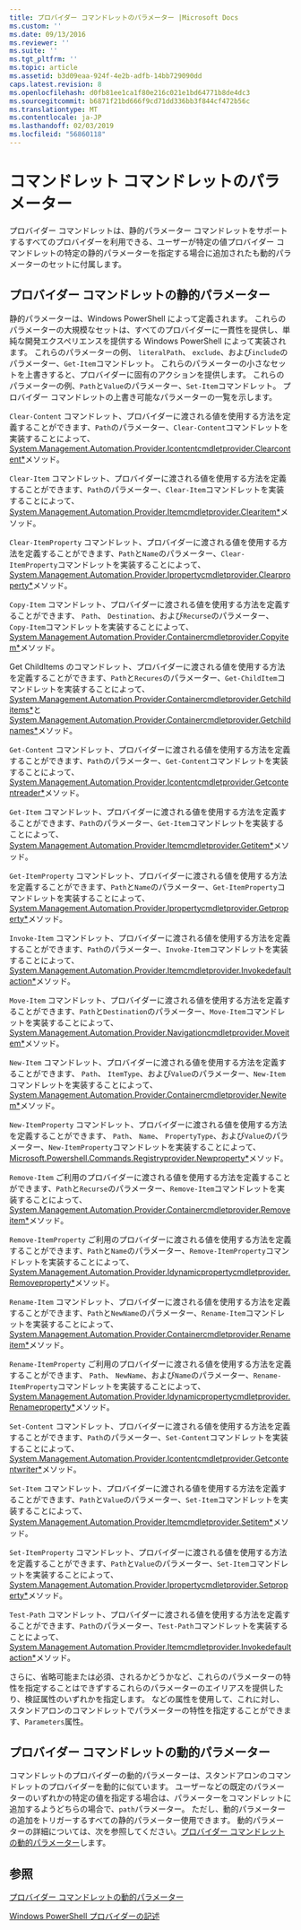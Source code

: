 ```yaml
---
title: プロバイダー コマンドレットのパラメーター |Microsoft Docs
ms.custom: ''
ms.date: 09/13/2016
ms.reviewer: ''
ms.suite: ''
ms.tgt_pltfrm: ''
ms.topic: article
ms.assetid: b3d09eaa-924f-4e2b-adfb-14bb729090dd
caps.latest.revision: 8
ms.openlocfilehash: d0fb81ee1ca1f80e216c021e1bd64771b8de4dc3
ms.sourcegitcommit: b6871f21bd666f9cd71dd336bb3f844cf472b56c
ms.translationtype: MT
ms.contentlocale: ja-JP
ms.lasthandoff: 02/03/2019
ms.locfileid: "56860118"
---
```

# <a name="provider-cmdlet-parameters"></a>コマンドレット コマンドレットのパラメーター

プロバイダー コマンドレットは、静的パラメーター コマンドレットをサポートするすべてのプロバイダーを利用できる、ユーザーが特定の値プロバイダー コマンドレットの特定の静的パラメーターを指定する場合に追加されたも動的パラメーターのセットに付属します。

## <a name="provider-cmdlet-static-parameters"></a>プロバイダー コマンドレットの静的パラメーター

静的パラメーターは、Windows PowerShell によって定義されます。 これらのパラメーターの大規模なセットは、すべてのプロバイダーに一貫性を提供し、単純な開発エクスペリエンスを提供する Windows PowerShell によって実装されます。 これらのパラメーターの例、 `literalPath`、 `exclude`、および`include`のパラメーター、`Get-Item`コマンドレット。 これらのパラメーターの小さなセットを上書きすると、プロバイダーに固有のアクションを提供します。 これらのパラメーターの例、`Path`と`Value`のパラメーター、`Set-Item`コマンドレット。 プロバイダー コマンドレットの上書き可能なパラメーターの一覧を示します。

`Clear-Content` コマンドレット、プロバイダーに渡される値を使用する方法を定義することができます、`Path`のパラメーター、`Clear-Content`コマンドレットを実装することによって、 [System.Management.Automation.Provider.Icontentcmdletprovider.Clearcontent*](/dotnet/api/System.Management.Automation.Provider.IContentCmdletProvider.ClearContent)メソッド。

`Clear-Item` コマンドレット、プロバイダーに渡される値を使用する方法を定義することができます、`Path`のパラメーター、`Clear-Item`コマンドレットを実装することによって、 [System.Management.Automation.Provider.Itemcmdletprovider.Clearitem*](/dotnet/api/System.Management.Automation.Provider.ItemCmdletProvider.ClearItem)メソッド。

`Clear-ItemProperty` コマンドレット、プロバイダーに渡される値を使用する方法を定義することができます、`Path`と`Name`のパラメーター、`Clear-ItemProperty`コマンドレットを実装することによって、 [System.Management.Automation.Provider.Ipropertycmdletprovider.Clearproperty*](/dotnet/api/System.Management.Automation.Provider.IPropertyCmdletProvider.ClearProperty)メソッド。

`Copy-Item` コマンドレット、プロバイダーに渡される値を使用する方法を定義することができます、 `Path`、 `Destination`、および`Recurse`のパラメーター、`Copy-Item`コマンドレットを実装することによって、 [System.Management.Automation.Provider.Containercmdletprovider.Copyitem*](/dotnet/api/System.Management.Automation.Provider.ContainerCmdletProvider.CopyItem)メソッド。

Get ChildItems のコマンドレット、プロバイダーに渡される値を使用する方法を定義することができます、`Path`と`Recures`のパラメーター、`Get-ChildItem`コマンドレットを実装することによって、 [System.Management.Automation.Provider.Containercmdletprovider.Getchilditems*](/dotnet/api/System.Management.Automation.Provider.ContainerCmdletProvider.GetChildItems)と[System.Management.Automation.Provider.Containercmdletprovider.Getchildnames*](/dotnet/api/System.Management.Automation.Provider.ContainerCmdletProvider.GetChildNames)メソッド。

`Get-Content` コマンドレット、プロバイダーに渡される値を使用する方法を定義することができます、`Path`のパラメーター、`Get-Content`コマンドレットを実装することによって、 [System.Management.Automation.Provider.Icontentcmdletprovider.Getcontentreader*](/dotnet/api/System.Management.Automation.Provider.IContentCmdletProvider.GetContentReader)メソッド。

`Get-Item` コマンドレット、プロバイダーに渡される値を使用する方法を定義することができます、`Path`のパラメーター、`Get-Item`コマンドレットを実装することによって、 [System.Management.Automation.Provider.Itemcmdletprovider.Getitem*](/dotnet/api/System.Management.Automation.Provider.ItemCmdletProvider.GetItem)メソッド。

`Get-ItemProperty` コマンドレット、プロバイダーに渡される値を使用する方法を定義することができます、`Path`と`Name`のパラメーター、`Get-ItemProperty`コマンドレットを実装することによって、 [System.Management.Automation.Provider.Ipropertycmdletprovider.Getproperty*](/dotnet/api/System.Management.Automation.Provider.IPropertyCmdletProvider.GetProperty)メソッド。

`Invoke-Item` コマンドレット、プロバイダーに渡される値を使用する方法を定義することができます、`Path`のパラメーター、`Invoke-Item`コマンドレットを実装することによって、 [System.Management.Automation.Provider.Itemcmdletprovider.Invokedefaultaction*](/dotnet/api/System.Management.Automation.Provider.ItemCmdletProvider.InvokeDefaultAction)メソッド。

`Move-Item` コマンドレット、プロバイダーに渡される値を使用する方法を定義することができます、`Path`と`Destination`のパラメーター、`Move-Item`コマンドレットを実装することによって、 [System.Management.Automation.Provider.Navigationcmdletprovider.Moveitem*](/dotnet/api/System.Management.Automation.Provider.NavigationCmdletProvider.MoveItem)メソッド。

`New-Item` コマンドレット、プロバイダーに渡される値を使用する方法を定義することができます、 `Path`、 `ItemType`、および`Value`のパラメーター、`New-Item`コマンドレットを実装することによって、 [System.Management.Automation.Provider.Containercmdletprovider.Newitem*](/dotnet/api/System.Management.Automation.Provider.ContainerCmdletProvider.NewItem)メソッド。

`New-ItemProperty` コマンドレット、プロバイダーに渡される値を使用する方法を定義することができます、 `Path`、 `Name`、 `PropertyType`、および`Value`のパラメーター、`New-ItemProperty`コマンドレットを実装することによって、 [Microsoft.Powershell.Commands.Registryprovider.Newproperty*](/dotnet/api/Microsoft.PowerShell.Commands.RegistryProvider.NewProperty)メソッド。

`Remove-Item` ご利用のプロバイダーに渡される値を使用する方法を定義することができます、`Path`と`Recurse`のパラメーター、`Remove-Item`コマンドレットを実装することによって、 [System.Management.Automation.Provider.Containercmdletprovider.Removeitem*](/dotnet/api/System.Management.Automation.Provider.ContainerCmdletProvider.RemoveItem)メソッド。

`Remove-ItemProperty` ご利用のプロバイダーに渡される値を使用する方法を定義することができます、`Path`と`Name`のパラメーター、`Remove-ItemProperty`コマンドレットを実装することによって、 [System.Management.Automation.Provider.Idynamicpropertycmdletprovider.Removeproperty*](/dotnet/api/System.Management.Automation.Provider.IDynamicPropertyCmdletProvider.RemoveProperty)メソッド。

`Rename-Item` コマンドレット、プロバイダーに渡される値を使用する方法を定義することができます、`Path`と`NewName`のパラメーター、`Rename-Item`コマンドレットを実装することによって、 [System.Management.Automation.Provider.Containercmdletprovider.Renameitem*](/dotnet/api/System.Management.Automation.Provider.ContainerCmdletProvider.RenameItem)メソッド。

`Rename-ItemProperty` ご利用のプロバイダーに渡される値を使用する方法を定義することができます、 `Path`、 `NewName`、および`Name`のパラメーター、`Rename-ItemProperty`コマンドレットを実装することによって、 [System.Management.Automation.Provider.Idynamicpropertycmdletprovider.Renameproperty*](/dotnet/api/System.Management.Automation.Provider.IDynamicPropertyCmdletProvider.RenameProperty)メソッド。

`Set-Content` コマンドレット、プロバイダーに渡される値を使用する方法を定義することができます、`Path`のパラメーター、`Set-Content`コマンドレットを実装することによって、 [System.Management.Automation.Provider.Icontentcmdletprovider.Getcontentwriter*](/dotnet/api/System.Management.Automation.Provider.IContentCmdletProvider.GetContentWriter)メソッド。

`Set-Item` コマンドレット、プロバイダーに渡される値を使用する方法を定義することができます、`Path`と`Value`のパラメーター、`Set-Item`コマンドレットを実装することによって、 [System.Management.Automation.Provider.Itemcmdletprovider.Setitem*](/dotnet/api/System.Management.Automation.Provider.ItemCmdletProvider.SetItem)メソッド。

`Set-ItemProperty` コマンドレット、プロバイダーに渡される値を使用する方法を定義することができます、`Path`と`Value`のパラメーター、`Set-Item`コマンドレットを実装することによって、 [System.Management.Automation.Provider.Ipropertycmdletprovider.Setproperty*](/dotnet/api/System.Management.Automation.Provider.IPropertyCmdletProvider.SetProperty)メソッド。

`Test-Path` コマンドレット、プロバイダーに渡される値を使用する方法を定義することができます、`Path`のパラメーター、`Test-Path`コマンドレットを実装することによって、 [System.Management.Automation.Provider.Itemcmdletprovider.Invokedefaultaction*](/dotnet/api/System.Management.Automation.Provider.ItemCmdletProvider.InvokeDefaultAction)メソッド。

さらに、省略可能または必須、されるかどうかなど、これらのパラメーターの特性を指定することはできずするこれらのパラメーターのエイリアスを提供したり、検証属性のいずれかを指定します。 などの属性を使用して、これに対し、スタンドアロンのコマンドレットでパラメーターの特性を指定することができます、`Parameters`属性。

## <a name="provider-cmdlet-dynamic-parameters"></a>プロバイダー コマンドレットの動的パラメーター

コマンドレットのプロバイダーの動的パラメーターは、スタンドアロンのコマンドレットのプロバイダーを動的に似ています。 ユーザーなどの既定のパラメーターのいずれかの特定の値を指定する場合は、パラメーターをコマンドレットに追加するようどちらの場合で、`path`パラメーター。 ただし、動的パラメーターの追加をトリガーするすべての静的パラメーター使用できます。 動的パラメーターの詳細については、次を参照してください。[プロバイダー コマンドレットの動的パラメーター](./provider-cmdlet-dynamic-parameters.md)します。

## <a name="see-also"></a>参照

[プロバイダー コマンドレットの動的パラメーター](./provider-cmdlet-dynamic-parameters.md)

[Windows PowerShell プロバイダーの記述](./writing-a-windows-powershell-provider.md)